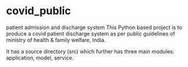# covid_public
patient admission and discharge system
This Python based project is to produce a covid patient discharge system as per public guidelines of ministry of health & family welfare, India.

It has a source directory (src) which further has three main modules: application, model, service.

